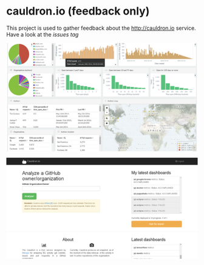 # cauldron.io (feedback only)
This project is used to gather feedback about the http://cauldron.io service. Have a look at the *issues tag*


![cauldron.io screenshot](/images/screenshot01.png)

![cauldron.io screenshot](/images/screenshot02.png)

